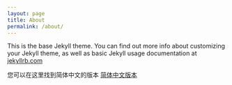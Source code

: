 ```yaml
---
layout: page
title: About
permalink: /about/
---
```


This is the base Jekyll theme. You can find out more info about customizing your Jekyll theme, as well as basic Jekyll usage documentation at [jekyllrb.com](https://jekyllrb.com/)

您可以在这里找到简体中文的版本
[简体中文版本][chinese-version] 


[chinese-version]: https://chenfeng.info
